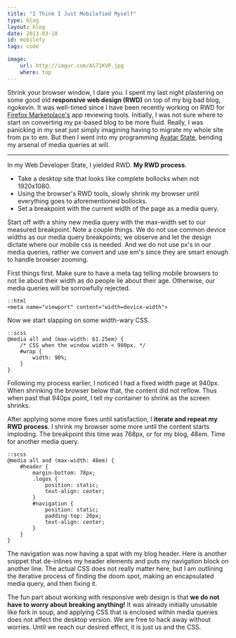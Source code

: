 ```yaml
---
title: "I Think I Just Mobilefied Myself"
type: blog
layout: blog
date: 2013-03-10
id: mobilefy
tags: code

image:
    url: http://imgur.com/AS71KVP.jpg
    where: top
---
```


Shrink your browser window, I dare you. I spent my last night plastering on some
good old **responsive web design (RWD)** on top of my big bad blog, ngokevin. It
was well-timed since I have been recently working on RWD for [Firefox
Marketplace's](http://marketplace.firefox.com) app reviewing tools. Initially,
I was not sure where to start on converting my px-based blog to be more fluid.
Really, I was panicking in my seat just simply imagining having to migrate my
whole site from px to em. But then I went into my programming [Avatar
State](http://i.imgur.com/405shFa.jpg), bending my arsenal of media queries at
will.

---

In my Web Developer State, I yielded RWD. **My RWD process**.

- Take a desktop site that looks like complete bollocks when not 1920x1080.
- Using the browser's RWD tools, slowly shrink my browser until everything
  goes to aforementioned bollocks.
- Set a breakpoint with the current width of the page as a media query.

Start off with a shiny new media query with the max-width set to our measured
breakpoint. Note a couple things. We do not use common device widths as our
media query breakpoints; we observe and let the design dictate where our mobile
css is needed. And we do not use px's in our media queries, rather we convert
and use em's since they are smart enough to handle browser zooming.

First things first. Make sure to have a meta tag telling mobile browsers to
not lie about their width as do people lie about their age. Otherwise, our
media queries will be sorrowfully rejected.

    ::html
    <meta name="viewport" content="width=device-width">

Now we start slapping on some width-wary CSS.

    ::scss
    @media all and (max-width: 61.25em) {
        /* CSS when the window width < 980px. */
        #wrap {
            width: 90%;
        }
    }

Following my process earlier, I noticed I had a fixed width page at 940px. When
shrinking the browser below that, the content did not reflow. Thus when past
that 940px point, I tell my container to shrink as the screen shrinks.

After applying some more fixes until satisfaction, I **iterate and repeat my
RWD process**. I shrink my browser some more until the content starts
imploding. The breakpoint this time was 768px, or for my blog, 48em. Time for
another media query.

    ::scss
    @media all and (max-width: 48em) {
        #header {
            margin-bottom: 78px;
            .logos {
                position: static;
                text-align: center;
            }
            #navigation {
                position: static;
                padding-top: 26px;
                text-align: center;
            }
        }
    }

The navigation was now having a spat with my blog header. Here is another
snippet that de-inlines my header elements and puts my navigation block on
another line. The actual CSS does not really matter here, but I am outlining
the iterative process of finding the doom spot, making an encapsulated media
query, and then fixing it.

The fun part about working with responsive web design is that **we do not have
to worry about breaking anything!** It was already initially unusable like fork
in soup, and applying CSS that is enclosed within media queries does not affect
the desktop version. We are free to hack away without worries. Until we reach
our desired effect, it is just us and the CSS.
